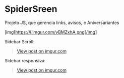 # SpiderSreen
Projeto JS, que gerencia links, avisos, e Aniversariantes

[img]https://i.imgur.com/vBMZxhA.png[/img]


Sidebar Scroll:

<blockquote class="imgur-embed-pub" lang="en" data-id="tXU0GOI"><a href="https://imgur.com/tXU0GOI">View post on imgur.com</a></blockquote><script async src="//s.imgur.com/min/embed.js" charset="utf-8"></script>


Sidebar responsiva:

<blockquote class="imgur-embed-pub" lang="en" data-id="xvhGRk2"><a href="https://imgur.com/xvhGRk2">View post on imgur.com</a></blockquote><script async src="//s.imgur.com/min/embed.js" charset="utf-8"></script>
